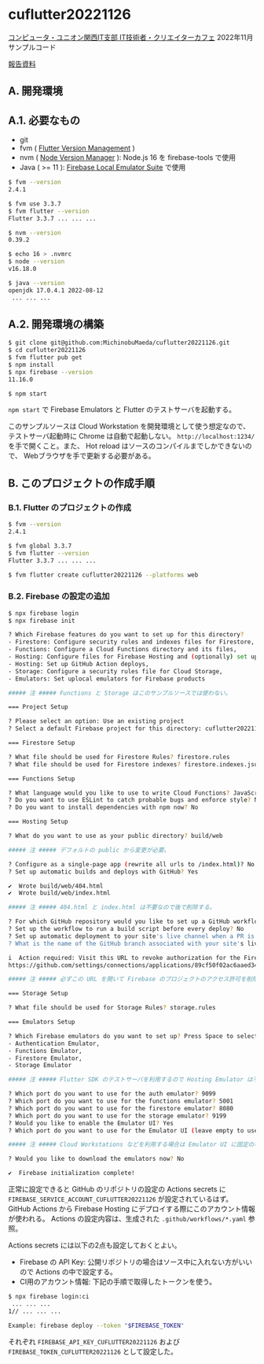 # cuflutter20221126

[コンピュータ・ユニオン関西IT支部 IT技術者・クリエイターカフェ](https://cu-kansai-it.org/) 2022年11月 サンプルコード

[報告資料](https://pages.michinobu.jp/t/20221126firebaseflutter.html)

## A. 開発環境

## A.1. 必要なもの

- git
- fvm ( [Flutter Version Management](https://fvm.app/) )
- nvm ( [Node Version Manager](https://github.com/nvm-sh/nvm) ): Node.js 16 を firebase-tools で使用
- Java ( >= 11 ): [Firebase Local Emulator Suite](https://firebase.google.com/docs/emulator-suite) で使用

```bash
$ fvm --version
2.4.1

$ fvm use 3.3.7
$ fvm flutter --version
Flutter 3.3.7 ... ... ...

$ nvm --version
0.39.2

$ echo 16 > .nvmrc
$ node --version
v16.18.0

$ java --version
openjdk 17.0.4.1 2022-08-12
 ... ... ...
```

## A.2. 開発環境の構築

```bash
$ git clone git@github.com:MichinobuMaeda/cuflutter20221126.git
$ cd cuflutter20221126
$ fvm flutter pub get
$ npm install
$ npx firebase --version
11.16.0

$ npm start
```

`npm start` で Firebase Emulators と Flutter のテストサーバを起動する。

このサンプルソースは Cloud Workstation を開発環境として使う想定なので、テストサーバ起動時に Chrome は自動で起動しない。 `http://localhost:1234/` を手で開くこと。また、 Hot reload はソースのコンパイルまでしかできないので、 Webブラウザを手で更新する必要がある。

## B. このプロジェクトの作成手順

### B.1. Flutter のプロジェクトの作成

```bash
$ fvm --version
2.4.1

$ fvm global 3.3.7
$ fvm flutter --version
Flutter 3.3.7 ... ... ...

$ fvm flutter create cuflutter20221126 --platforms web
```

### B.2. Firebase の設定の追加

```bash
$ npx firebase login
$ npx firebase init

? Which Firebase features do you want to set up for this directory?
- Firestore: Configure security rules and indexes files for Firestore,
- Functions: Configure a Cloud Functions directory and its files,
- Hosting: Configure files for Firebase Hosting and (optionally) set up GitHub Action deploys,
- Hosting: Set up GitHub Action deploys,
- Storage: Configure a security rules file for Cloud Storage,
- Emulators: Set uplocal emulators for Firebase products

##### 注 ##### Functions と Storage はこのサンプルソースでは使わない。

=== Project Setup

? Please select an option: Use an existing project
? Select a default Firebase project for this directory: cuflutter20221126 (cuflutter20221126)

=== Firestore Setup

? What file should be used for Firestore Rules? firestore.rules
? What file should be used for Firestore indexes? firestore.indexes.json

=== Functions Setup

? What language would you like to use to write Cloud Functions? JavaScript
? Do you want to use ESLint to catch probable bugs and enforce style? No
? Do you want to install dependencies with npm now? No

=== Hosting Setup

? What do you want to use as your public directory? build/web

##### 注 ##### デフォルトの public から変更が必要。

? Configure as a single-page app (rewrite all urls to /index.html)? No
? Set up automatic builds and deploys with GitHub? Yes

✔  Wrote build/web/404.html
✔  Wrote build/web/index.html

##### 注 ##### 404.html と index.html は不要なので後で削除する。

? For which GitHub repository would you like to set up a GitHub workflow? (format: user/repository) MichinobuMaeda/cuflutter20221126
? Set up the workflow to run a build script before every deploy? No
? Set up automatic deployment to your site's live channel when a PR is merged? Yes
? What is the name of the GitHub branch associated with your site's live channel? main

i  Action required: Visit this URL to revoke authorization for the Firebase CLI GitHub OAuth App:
https://github.com/settings/connections/applications/89cf50f02ac6aaed3484

##### 注 ##### 必ずこの URL を開いて Firebase のプロジェクトのアクセス許可を削除すること。

=== Storage Setup

? What file should be used for Storage Rules? storage.rules

=== Emulators Setup

? Which Firebase emulators do you want to set up? Press Space to select emulators, then Enter to confirm your choices.
- Authentication Emulator,
- Functions Emulator,
- Firestore Emulator,
- Storage Emulator

##### 注 ##### Flutter SDK のテストサーバを利用するので Hosting Emulator は不要。

? Which port do you want to use for the auth emulator? 9099
? Which port do you want to use for the functions emulator? 5001
? Which port do you want to use for the firestore emulator? 8080
? Which port do you want to use for the storage emulator? 9199
? Would you like to enable the Emulator UI? Yes
? Which port do you want to use for the Emulator UI (leave empty to use any available port)? 4040

##### 注 ##### Cloud Workstations などを利用する場合は Emulator UI に固定のポートを指定する。ランダムに指定されると面倒。

? Would you like to download the emulators now? No

✔  Firebase initialization complete!

```

正常に設定できると GitHub のリポジトリの設定の Actions secrets に
`FIREBASE_SERVICE_ACCOUNT_CUFLUTTER20221126`
が設定されているはず。
GitHub Actions から Firebase Hosting にデプロイする際にこのアカウント情報が使われる。
Actions の設定内容は、生成された `.github/workflows/*.yaml` 参照。

Actions secrets には以下の2点も設定しておくとよい。

- Firebase の API Key: 公開リポジトリの場合はソース中に入れない方がいいので Actions の中で設定する。
- CI用のアカウント情報: 下記の手順で取得したトークンを使う。

```bash
$ npx firebase login:ci
 ... ... ...
1// ... ... ...

Example: firebase deploy --token "$FIREBASE_TOKEN"
```

それぞれ `FIREBASE_API_KEY_CUFLUTTER20221126` および `FIREBASE_TOKEN_CUFLUTTER20221126` として設定した。
